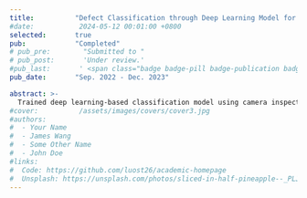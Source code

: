 ```yaml
---
title:          "Defect Classification through Deep Learning Model for Auto Judge"
#date:           2024-05-12 00:01:00 +0800
selected:       true
pub:            "Completed"
# pub_pre:        "Submitted to "
# pub_post:       'Under review.'
#pub_last:       ' <span class="badge badge-pill badge-publication badge-success">Spotlight</span>'
pub_date:       "Sep. 2022 - Dec. 2023"

abstract: >-
  Trained deep learning-based classification model using camera inspection cropped images and applied Defect classification for auto-inspection 
#cover:          /assets/images/covers/cover3.jpg
#authors:
#  - Your Name
#  - James Wang
#  - Some Other Name
#  - John Doe
#links:
#  Code: https://github.com/luost26/academic-homepage
#  Unsplash: https://unsplash.com/photos/sliced-in-half-pineapple--_PLJZmHZzk
---
```

